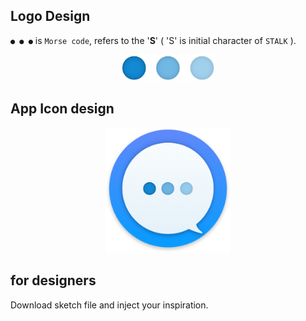 

## Logo Design

`● ● ●` is `Morse code`, refers to the '**S**' ( 'S' is initial character of `STALK` ).

<p align="center">
  <img src="https://raw.githubusercontent.com/S5Platform/design/master/logo.png" width="150px"/>
</p>

## App Icon design

<p align="center">
  <img src="https://raw.githubusercontent.com/S5Platform/design/master/icon.png" width="200px"/>
</p>

## for designers

Download sketch file and inject your inspiration.
